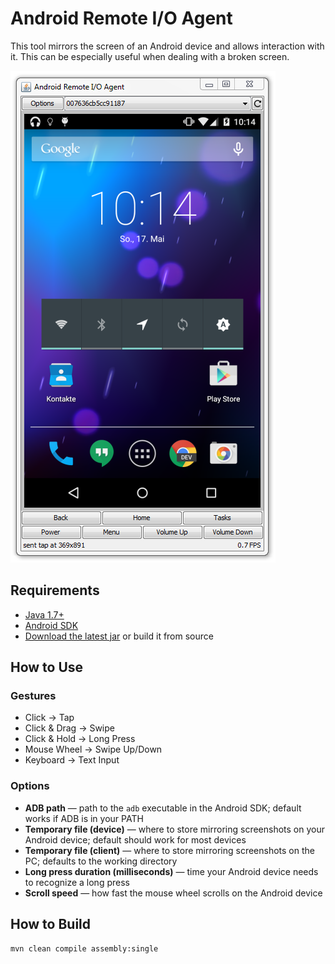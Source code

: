 Android Remote I/O Agent
========================

This tool mirrors the screen of an Android device and allows interaction with it. This can be especially useful when dealing with a broken screen.

![Demo Screenshot](doc/demo.png)



Requirements
------------

* [Java 1.7+](http://java.com/download/)
* [Android SDK](http://developer.android.com/sdk/installing/index.html)
* [Download the latest jar](https://github.com/wue-bros/AndroidRemoteIOAgent/releases) or build it from source



How to Use
----------

### Gestures

* Click &rarr; Tap
* Click & Drag &rarr; Swipe
* Click & Hold &rarr; Long Press
* Mouse Wheel &rarr; Swipe Up/Down
* Keyboard &rarr; Text Input

### Options

* **ADB path** &mdash; path to the `adb` executable in the Android SDK; default works if ADB is in your PATH
* **Temporary file (device)** &mdash; where to store mirroring screenshots on your Android device; default should work for most devices
* **Temporary file (client)** &mdash; where to store mirroring screenshots on the PC; defaults to the working directory
* **Long press duration (milliseconds)** &mdash; time your Android device needs to recognize a long press
* **Scroll speed** &mdash; how fast the mouse wheel scrolls on the Android device



How to Build
------------

    mvn clean compile assembly:single
